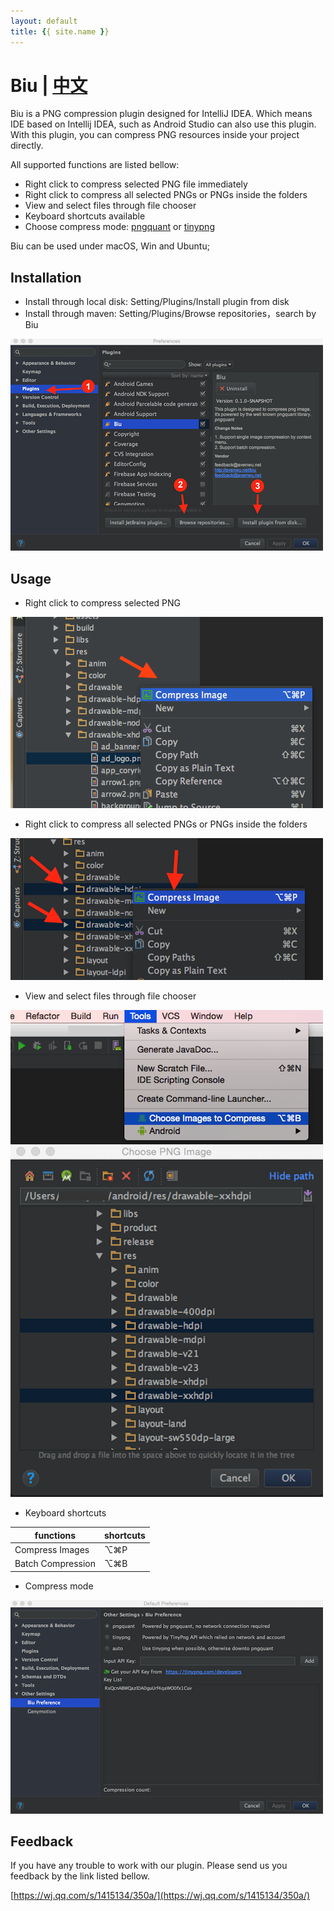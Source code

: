 ```yaml
---
layout: default
title: {{ site.name }}
---
```


# Biu | [中文](index-zh)

Biu is a PNG compression plugin designed for IntelliJ IDEA. Which means IDE based on Intellij IDEA, such as Android Studio can also use this plugin.  
With this plugin, you can compress PNG resources inside your project directly.

All supported functions are listed bellow:

* Right click to compress selected PNG file immediately
* Right click to compress all selected PNGs or PNGs inside the folders
* View and select files through file chooser
* Keyboard shortcuts available
* Choose compress mode: [pngquant](https://pngquant.org/) or [tinypng](https://tinypng.com/)

Biu can be used under macOS, Win and Ubuntu;

## Installation

* Install through local disk: Setting/Plugins/Install plugin from disk
* Install through maven: Setting/Plugins/Browse repositories，search by Biu

![installation](assets/install-type.png)

## Usage

* Right click to compress selected PNG

![compress](assets/project-menu-click.png)

* Right click to compress all selected PNGs or PNGs inside the folders

![compress multi images](assets/multi-selection-project-menu.png)

* View and select files through file chooser

![tools entrance](assets/batch-compression-tools.png)  
![file chooser](assets/file-chooser.png)

* Keyboard shortcuts

functions | shortcuts
------------ | -------------
Compress Images   | ⌥⌘P
Batch Compression | ⌥⌘B

* Compress mode

![compress mode](assets/biu-setting.png)

## Feedback

If you have any trouble to work with our plugin. Please send us you feedback by the link listed bellow.

[https://wj.qq.com/s/1415134/350a/](https://wj.qq.com/s/1415134/350a/)